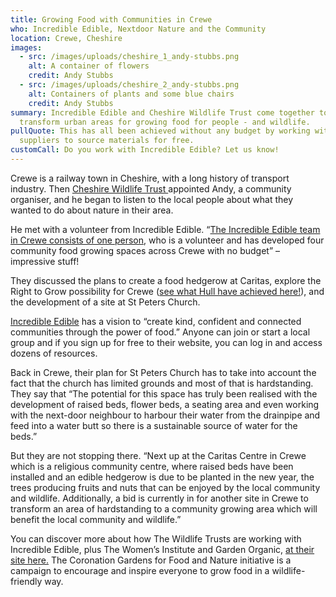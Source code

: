 ```yaml
---
title: Growing Food with Communities in Crewe
who: Incredible Edible, Nextdoor Nature and the Community
location: Crewe, Cheshire
images:
  - src: /images/uploads/cheshire_1_andy-stubbs.png
    alt: A container of flowers
    credit: Andy Stubbs
  - src: /images/uploads/cheshire_2_andy-stubbs.png
    alt: Containers of plants and some blue chairs
    credit: Andy Stubbs
summary: Incredible Edible and Cheshire Wildlife Trust come together to
  transform urban areas for growing food for people - and wildlife.
pullQuote: This has all been achieved without any budget by working with local
  suppliers to source materials for free.
customCall: Do you work with Incredible Edible? Let us know!
---
```

Crewe is a railway town in Cheshire, with a long history of transport industry. Then [Cheshire Wildlife Trust ](https://www.cheshirewildlifetrust.org.uk/)appointed Andy, a community organiser, and he began to listen to the local people about what they wanted to do about nature in their area.

He met with a volunteer from Incredible Edible. “[The Incredible Edible team in Crewe consists of one person](https://www.incredibleedible.org.uk/find-a-group/incredible-edible-crewe/), who is a volunteer and has developed four community food growing spaces across Crewe with no budget” – impressive stuff!

They discussed the plans to create a food hedgerow at Caritas, explore the Right to Grow possibility for Crewe ([see what Hull have achieved here!](https://www.bbc.co.uk/news/uk-england-humber-67139881)), and the development of a site at St Peters Church.

[Incredible Edible](https://www.incredibleedible.org.uk/) has a vision to “create kind, confident and connected communities through the power of food.” Anyone can join or start a local group and if you sign up for free to their website, you can log in and access dozens of resources.

Back in Crewe, their plan for St Peters Church has to take into account the fact that the church has limited grounds and most of that is hardstanding. They say that “The potential for this space has truly been realised with the development of raised beds, flower beds, a seating area and even working with the next-door neighbour to harbour their water from the drainpipe and feed into a water butt so there is a sustainable source of water for the beds.”

But they are not stopping there. “Next up at the Caritas Centre in Crewe which is a religious community centre, where raised beds have been installed and an edible hedgerow is due to be planted in the new year, the trees producing fruits and nuts that can be enjoyed by the local community and wildlife. Additionally, a bid is currently in for another site in Crewe to transform an area of hardstanding to a community growing area which will benefit the local community and wildlife.”

You can discover more about how The Wildlife Trusts are working with Incredible Edible, plus The Women’s Institute and Garden Organic, [at their site here.](https://mycoronationgarden.org/) The Coronation Gardens for Food and Nature initiative is a campaign to encourage and inspire everyone to grow food in a wildlife-friendly way.